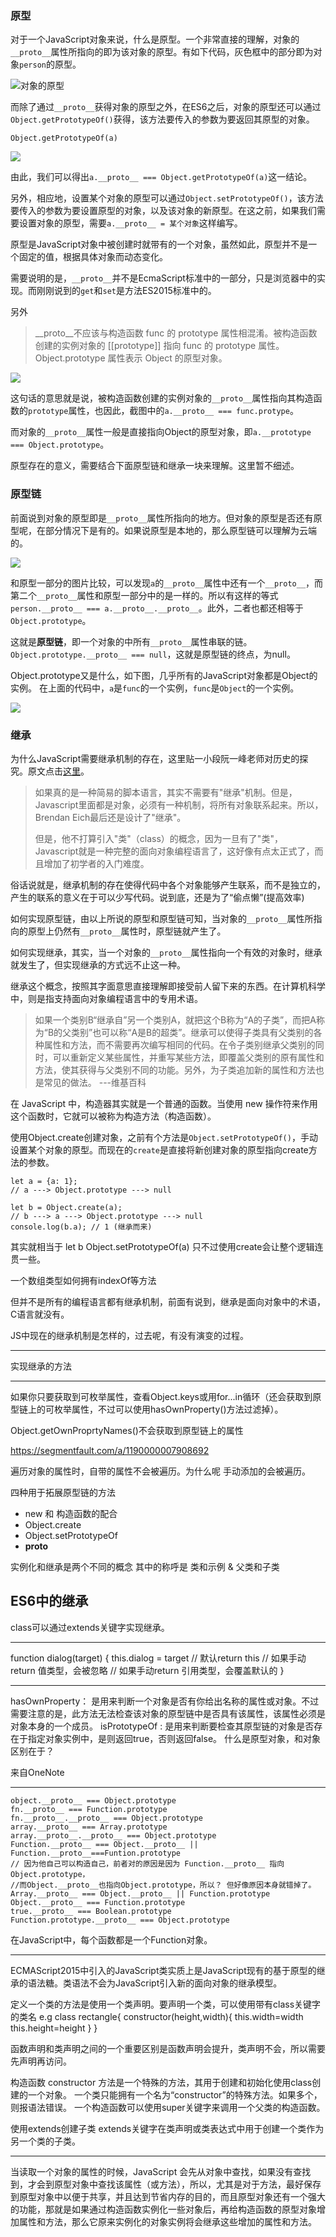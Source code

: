 ### 原型
对于一个JavaScript对象来说，什么是原型。一个非常直接的理解，对象的`__proto__`属性所指向的即为该对象的原型。有如下代码，灰色框中的部分即为对象`person`的原型。

![对象的原型](https://i.loli.net/2020/03/29/YcJrDqMF9HQeuSd.png)

而除了通过`__proto__`获得对象的原型之外，在ES6之后，对象的原型还可以通过`Object.getPrototypeOf()`获得，该方法要传入的参数为要返回其原型的对象。
```
Object.getPrototypeOf(a)
```
![](https://i.loli.net/2020/03/24/9W5dC3fUN1sumSh.png)

由此，我们可以得出`a.__proto__ === Object.getPrototypeOf(a)`这一结论。

另外，相应地，设置某个对象的原型可以通过`Object.setPrototypeOf()`，该方法要传入的参数为要设置原型的对象，以及该对象的新原型。在这之前，如果我们需要设置对象的原型，需要`a.__proto__ = 某个对象`这样编写。

原型是JavaScript对象中被创建时就带有的一个对象，虽然如此，原型并不是一个固定的值，根据具体对象而动态变化。

需要说明的是，`__proto__`并不是EcmaScript标准中的一部分，只是浏览器中的实现。而刚刚说到的`get`和`set`是方法ES2015标准中的。

另外
> __proto__不应该与构造函数 func 的 prototype 属性相混淆。被构造函数创建的实例对象的 [[prototype]] 指向 func 的 prototype 属性。Object.prototype 属性表示 Object 的原型对象。

![](https://i.loli.net/2020/03/25/Ld6MeUJ4tDbG1uc.png)

这句话的意思就是说，被构造函数创建的实例对象的`__proto__`属性指向其构造函数的`prototype`属性，也因此，截图中的`a.__proto__ === func.protype`。

而对象的`__proto__`属性一般是直接指向Object的原型对象，即`a.__prototype === Object.prototype`。

原型存在的意义，需要结合下面原型链和继承一块来理解。这里暂不细述。

### 原型链

前面说到对象的原型即是`__proto__`属性所指向的地方。但对象的原型是否还有原型呢，在部分情况下是有的。如果说原型是本地的，那么原型链可以理解为云端的。

![](https://i.loli.net/2020/03/29/T27onmgsPkE6iMC.png)

和原型一部分的图片比较，可以发现`a`的`__proto__`属性中还有一个`__proto__`，而第二个`__proto__`属性和原型一部分中的是一样的。所以有这样的等式`person.__proto__ === a.__proto__.__proto__`。此外，二者也都还相等于`Object.prototype`。

这就是**原型链**，即一个对象的中所有`__proto__`属性串联的链。`Object.prototype.__proto__ === null`，这就是原型链的终点，为null。

Object.prototype又是什么，如下图，几乎所有的JavaScript对象都是Object的实例。
在上面的代码中，`a`是`func`的一个实例，`func`是`Object`的一个实例。



![](https://i.loli.net/2020/03/29/r6wxAuc4bhJd7oM.png)

### 继承
为什么JavaScript需要继承机制的存在，这里贴一小段阮一峰老师对历史的探究。原文点击[这里](http://www.ruanyifeng.com/blog/2011/06/designing_ideas_of_inheritance_mechanism_in_javascript.html)。
> 如果真的是一种简易的脚本语言，其实不需要有"继承"机制。但是，Javascript里面都是对象，必须有一种机制，将所有对象联系起来。所以，Brendan Eich最后还是设计了"继承"。
>
> 但是，他不打算引入"类"（class）的概念，因为一旦有了"类"，Javascript就是一种完整的面向对象编程语言了，这好像有点太正式了，而且增加了初学者的入门难度。

俗话说就是，继承机制的存在使得代码中各个对象能够产生联系，而不是独立的，产生的联系的意义在于可以少写代码。说到底，还是为了“偷点懒”(提高效率)

如何实现原型链，由以上所说的原型和原型链可知，当对象的`__proto__`属性所指向的原型上仍然有`__proto__`属性时，原型链就产生了。

如何实现继承，其实，当一个对象的`__proto__`属性指向一个有效的对象时，继承就发生了，但实现继承的方式远不止这一种。

继承这个概念，按照其字面意思直接理解即接受前人留下来的东西。在计算机科学中，则是指支持面向对象编程语言中的专用术语。

> 如果一个类别B“继承自”另一个类别A，就把这个B称为“A的子类”，而把A称为“B的父类别”也可以称“A是B的超类”。继承可以使得子类具有父类别的各种属性和方法，而不需要再次编写相同的代码。在令子类别继承父类别的同时，可以重新定义某些属性，并重写某些方法，即覆盖父类别的原有属性和方法，使其获得与父类别不同的功能。另外，为子类追加新的属性和方法也是常见的做法。 ---维基百科

在 JavaScript 中，构造器其实就是一个普通的函数。当使用 new 操作符来作用这个函数时，它就可以被称为构造方法（构造函数）。

使用Object.create创建对象，之前有个方法是`Object.setPrototypeOf()`，手动设置某个对象的原型。而现在的`create`是直接将新创建对象的原型指向create方法的参数。
```
let a = {a: 1}; 
// a ---> Object.prototype ---> null

let b = Object.create(a);
// b ---> a ---> Object.prototype ---> null
console.log(b.a); // 1 (继承而来)
```

其实就相当于
let b
Object.setPrototypeOf(a)
只不过使用create会让整个逻辑连贯一些。




一个数组类型如何拥有indexOf等方法

但并不是所有的编程语言都有继承机制，前面有说到，继承是面向对象中的术语，C语言就没有。


JS中现在的继承机制是怎样的，过去呢，有没有演变的过程。   

---

实现继承的方法

---

如果你只要获取到可枚举属性，查看Object.keys或用for...in循环（还会获取到原型链上的可枚举属性，不过可以使用hasOwnProperty()方法过滤掉）。

Object.getOwnProprtyNames()不会获取到原型链上的属性

https://segmentfault.com/a/1190000007908692

遍历对象的属性时，自带的属性不会被遍历。为什么呢
手动添加的会被遍历。

四种用于拓展原型链的方法
- new 和 构造函数的配合
- Object.create
- Object.setPrototypeOf
- __proto__


实例化和继承是两个不同的概念
其中的称呼是  类和示例 & 父类和子类



## ES6中的继承
class可以通过extends关键字实现继承。

---
function dialog(target) {
    this.dialog = target
    // 默认return this
    // 如果手动return 值类型，会被忽略
    // 如果手动return 引用类型，会覆盖默认的
}

--- 
hasOwnProperty： 是用来判断一个对象是否有你给出名称的属性或对象。不过需要注意的是，此方法无法检查该对象的原型链中是否具有该属性，该属性必须是对象本身的一个成员。
isPrototypeOf : 是用来判断要检查其原型链的对象是否存在于指定对象实例中，是则返回true，否则返回false。
什么是原型对象，和对象区别在于？

来自OneNote

---
```
object.__proto__ === Object.prototype
fn.__proto__ === Function.prototype
fn.__proto__.__proto__ === Object.prototype
array.__proto__ === Array.prototype
array.__proto__.__proto__ === Object.prototype
Function.__proto__ === Object.__proto__ || Function.__proto__===Funtion.prototype
// 因为他自己可以构造自己，前者对的原因是因为 Function.__proto__ 指向 Object.prototype，
//而Object.__proto__也指向Object.prototype，所以？ 但好像原因本身就错掉了。
Array.__proto__ === Object.__proto__ || Function.prototype
Object.__proto__ === Function.prototype
true.__proto__ === Boolean.prototype
Function.prototype.__proto__ === Object.prototype
```

在JavaScript中，每个函数都是一个Function对象。

--- 
ECMAScript2015中引入的JavaScript类实质上是JavaScript现有的基于原型的继承的语法糖。类语法不会为JavaScript引入新的面向对象的继承模型。

定义一个类的方法是使用一个类声明。要声明一个类，可以使用带有class关键字的类名
e.g
	class rectangle{
		constructor(height,width){
			this.width=width
			this.height=height
		}
	}

函数声明和类声明之间的一个重要区别是函数声明会提升，类声明不会，所以需要先声明再访问。

构造函数
constructor 方法是一个特殊的方法，其用于创建和初始化使用class创建的一个对象。
一个类只能拥有一个名为“constructor”的特殊方法。如果多个，则报语法错误。
一个构造函数可以使用super关键字来调用一个父类的构造函数。

使用extends创建子类
extends关键字在类声明或类表达式中用于创建一个类作为另一个类的子类。

---
当读取一个对象的属性的时候，JavaScript 会先从对象中查找，如果没有查找到，才会到原型对象中查找该属性（或方法），所以，尤其是对于方法，最好保存到原型对象中以便于共享，并且达到节省内存的目的，而且原型对象还有一个强大的功能，那就是如果通过构造函数实例化一些对象后，再给构造函数的原型对象增加属性和方法，那么它原来实例化的对象实例将会继承这些增加的属性和方法。



